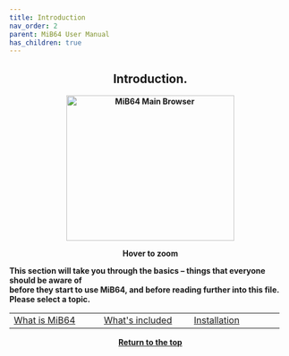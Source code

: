 ```yaml
---
title: Introduction
nav_order: 2
parent: MiB64 User Manual
has_children: true
---
```


<style>
.zoom-on-hover {
  display: inline-block;
  position: relative;
}
.zoom-on-hover img {
  display: block;
  cursor: zoom-in;
  transition: transform 0.3s ease;
  position: relative;
  z-index: 1;
  transform-origin: center center;
}
.zoom-on-hover:hover img {
  transform: scale(1.5);
  z-index: 999;
}
</style>

## <center>Introduction.</center>
<b>
<div style="text-align: center;">
<div class="zoom-on-hover">
  <img src="/manual/asset/images//main.png" alt="MiB64 Main Browser" width="300" height="260" />
</div>
<p><strong>Hover to zoom</strong></p>
</div>

<!-- ClauseEcho: Interactive Image -->

This section will take you through the basics – things that everyone should be aware of  
before they start to use MiB64, and before reading further into this file.  
Please select a topic.

<table align="center" style="width: 100%">
  <tr>
    <td class="auto-style3" style="width: 145px">
      <a href="what-is-mib64">What is MiB64</a>
    </td>
    <td class="auto-style3" style="width: 145px">
      <a href="whats-included">What's included</a>
    </td>
    <td class="auto-style3" style="width: 145px">
      <a href="installation">Installation</a>
    </td>
  </tr>
</table>


<p style="text-align:center"><a href="#">Return to the top</a></p>

<!-- ClauseEcho: Introduction Protocol Complete -->
